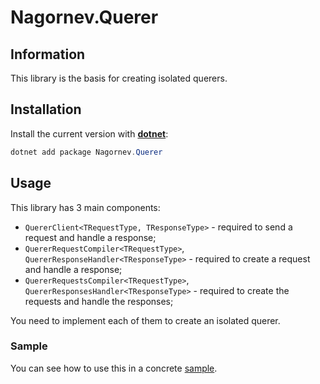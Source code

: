 # Nagornev.Querer

## Information

This library is the basis for creating isolated querers.

## Installation

Install the current version with __[dotnet](https://dotnet.microsoft.com/ru-ru/)__:
```C#
dotnet add package Nagornev.Querer
```

## Usage

This library has 3 main components:

 - ```QuererClient<TRequestType, TResponseType>``` - required to send a request and handle a response;
 - ```QuererRequestCompiler<TRequestType>```, ```QuererResponseHandler<TResponseType>``` - required to create a request and handle a response;
 - ```QuererRequestsCompiler<TRequestType>```, ```QuererResponsesHandler<TResponseType>``` - required to create the requests and handle the responses;

You need to implement each of them to create an isolated querer.

### Sample

You can see how to use this in a concrete [sample](https://github.com/nagornev/Nagornev.Querer.Http).
